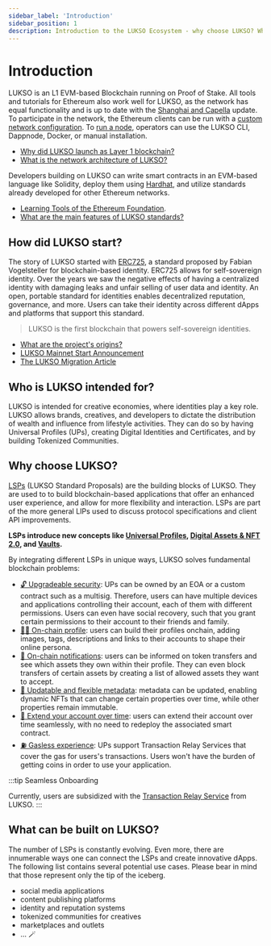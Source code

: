 ```yaml
---
sidebar_label: 'Introduction'
sidebar_position: 1
description: Introduction to the LUKSO Ecosystem - why choose LUKSO? Who is LUKSO intended for?
---
```


# Introduction

LUKSO is an L1 EVM-based Blockchain running on Proof of Stake. All tools and tutorials for Ethereum also work well for LUKSO, as the network has equal functionality and is up to date with the [Shanghai and Capella](https://ethereum.org/en/history/) update. To participate in the network, the Ethereum clients can be run with a [custom network configuration](https://github.com/lukso-network/network-configs). To [run a node](/networks/mainnet/running-a-node.md), operators can use the LUKSO CLI, Dappnode, Docker, or manual installation.

- [Why did LUKSO launch as Layer 1 blockchain?](../faq/lukso/general-information.md#why-did-lukso-launch-as-a-layer-1-blockchain)
- [What is the network architecture of LUKSO?](../faq/network/blockchain-architecture.md#what-is-the-network-architecture-of-lukso)

Developers building on LUKSO can write smart contracts in an EVM-based language like Solidity, deploy them using [Hardhat](https://hardhat.org/), and utilize standards already developed for other Ethereum networks.

- [Learning Tools of the Ethereum Foundation](https://ethereum.org/en/developers/learning-tools/).
- [What are the main features of LUKSO standards?](../faq/onboarding/lukso-standards.md#what-are-the-main-features-of-lsps)

## How did LUKSO start?

The story of LUKSO started with [ERC725](../standards/lsp-background/erc725.md), a standard proposed by Fabian Vogelsteller for blockchain-based identity. ERC725 allows for self-sovereign identity. Over the years we saw the negative effects of having a centralized identity with damaging leaks and unfair selling of user data and identity. An open, portable standard for identities enables decentralized reputation, governance, and more. Users can take their identity across different dApps and platforms that support this standard.

> LUKSO is the first blockchain that powers self-sovereign identities.

- [What are the project's origins?](/faq/lukso/project-origins.md)
- [LUKSO Mainnet Start Announcement](https://medium.com/lukso/genesis-validators-start-your-clients-fe01db8f3fba)
- [The LUKSO Migration Article](https://medium.com/lukso/the-lyxe-migration-process-374053e5ddf5)

## Who is LUKSO intended for?

LUKSO is intended for creative economies, where identities play a key role.
LUKSO allows brands, creatives, and developers to dictate the distribution of wealth and influence from lifestyle activities. They can do so by having Universal Profiles (UPs), creating Digital Identities and Certificates, and by building Tokenized Communities.

## Why choose LUKSO?

[LSPs](/standards/introduction.md) (LUKSO Standard Proposals) are the building blocks of LUKSO. They are used to to build blockchain-based applications that offer an enhanced user experience, and allow for more flexibility and interaction. LSPs are part of the more general LIPs used to discuss protocol specifications and client API improvements.

**LSPs introduce new concepts like [Universal Profiles](../standards/universal-profile/introduction.md), [Digital Assets & NFT 2.0](../standards/tokens/introduction.md), and [Vaults](../standards/universal-profile/lsp9-vault.md).**

By integrating different LSPs in unique ways, LUKSO solves fundamental blockchain problems:

- [🔓 Upgradeable security](../standards/universal-profile/lsp6-key-manager): UPs can be owned by an EOA or a custom contract such as a multisig. Therefore, users can have multiple devices and applications controlling their account, each of them with different permissions. Users can even have social recovery, such that you grant certain permissions to their account to their friends and family.
- [👩‍🎤 On-chain profile](../standards/universal-profile/lsp3-profile-metadata.md): users can build their profiles onchain, adding images, tags, descriptions and links to their accounts to shape their online persona.
- [📢 On-chain notifications](../standards/tokens/LSP7-Digital-Asset.md): users can be informed on token transfers and see which assets they own within their profile. They can even block transfers of certain assets by creating a list of allowed assets they want to accept.
- [📝 Updatable and flexible metadata](../standards/generic-standards/lsp2-json-schema.md): metadata can be updated, enabling dynamic NFTs that can change certain properties over time, while other properties remain immutable.
- [💫 Extend your account over time](../standards/generic-standards/lsp17-contract-extension.md): users can extend their account over time seamlessly, with no need to redeploy the associated smart contract.
- [⛽️ Gasless experience](./concepts.md#transaction-relay-service): UPs support Transaction Relay Services that cover the gas for users's transactions. Users won't have the burden of getting coins in order to use your application.

:::tip Seamless Onboarding

Currently, users are subsidized with the [Transaction Relay Service](./concepts.md#transaction-relay-service) from LUKSO.
:::

## What can be built on LUKSO?

The number of LSPs is constantly evolving. Even more, there are innumerable ways one can connect the LSPs and create innovative dApps. The following list contains several potential use cases. Please bear in mind that those represent only the tip of the iceberg.

- social media applications
- content publishing platforms
- identity and reputation systems
- tokenized communities for creatives
- marketplaces and outlets
- ... 🪄
